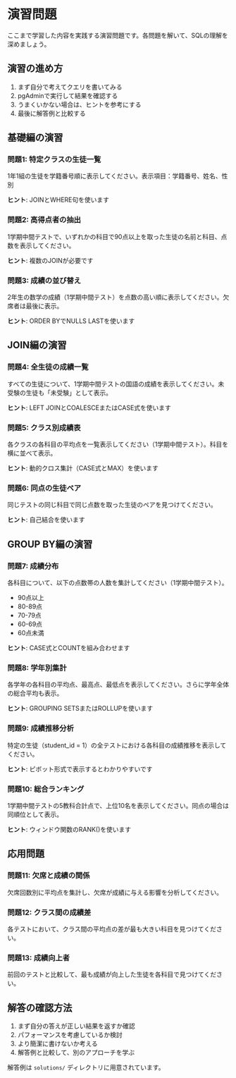 # 演習問題

ここまで学習した内容を実践する演習問題です。各問題を解いて、SQLの理解を深めましょう。

## 演習の進め方

1. まず自分で考えてクエリを書いてみる
2. pgAdminで実行して結果を確認する
3. うまくいかない場合は、ヒントを参考にする
4. 最後に解答例と比較する

## 基礎編の演習

### 問題1: 特定クラスの生徒一覧
1年1組の生徒を学籍番号順に表示してください。表示項目：学籍番号、姓名、性別

**ヒント**: JOINとWHERE句を使います

### 問題2: 高得点者の抽出
1学期中間テストで、いずれかの科目で90点以上を取った生徒の名前と科目、点数を表示してください。

**ヒント**: 複数のJOINが必要です

### 問題3: 成績の並び替え
2年生の数学の成績（1学期中間テスト）を点数の高い順に表示してください。欠席者は最後に表示。

**ヒント**: ORDER BYでNULLS LASTを使います

## JOIN編の演習

### 問題4: 全生徒の成績一覧
すべての生徒について、1学期中間テストの国語の成績を表示してください。未受験の生徒も「未受験」として表示。

**ヒント**: LEFT JOINとCOALESCEまたはCASE式を使います

### 問題5: クラス別成績表
各クラスの各科目の平均点を一覧表示してください（1学期中間テスト）。科目を横に並べて表示。

**ヒント**: 動的クロス集計（CASE式とMAX）を使います

### 問題6: 同点の生徒ペア
同じテストの同じ科目で同じ点数を取った生徒のペアを見つけてください。

**ヒント**: 自己結合を使います

## GROUP BY編の演習

### 問題7: 成績分布
各科目について、以下の点数帯の人数を集計してください（1学期中間テスト）。
- 90点以上
- 80-89点
- 70-79点
- 60-69点
- 60点未満

**ヒント**: CASE式とCOUNTを組み合わせます

### 問題8: 学年別集計
各学年の各科目の平均点、最高点、最低点を表示してください。さらに学年全体の総合平均も表示。

**ヒント**: GROUPING SETSまたはROLLUPを使います

### 問題9: 成績推移分析
特定の生徒（student_id = 1）の全テストにおける各科目の成績推移を表示してください。

**ヒント**: ピボット形式で表示するとわかりやすいです

### 問題10: 総合ランキング
1学期中間テストの5教科合計点で、上位10名を表示してください。同点の場合は同順位として表示。

**ヒント**: ウィンドウ関数のRANK()を使います

## 応用問題

### 問題11: 欠席と成績の関係
欠席回数別に平均点を集計し、欠席が成績に与える影響を分析してください。

### 問題12: クラス間の成績差
各テストにおいて、クラス間の平均点の差が最も大きい科目を見つけてください。

### 問題13: 成績向上者
前回のテストと比較して、最も成績が向上した生徒を各科目で見つけてください。

## 解答の確認方法

1. まず自分の答えが正しい結果を返すか確認
2. パフォーマンスを考慮しているか検討
3. より簡潔に書けないか考える
4. 解答例と比較して、別のアプローチを学ぶ

解答例は `solutions/` ディレクトリに用意されています。